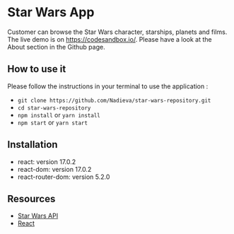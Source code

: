 # Star Wars App

Customer can browse the Star Wars character, starships, planets and films.
The live demo is on https://codesandbox.io/. Please have a look at the About section in the Github page.

## How to use it

Please follow the instructions in your terminal to use the application :

- `git clone https://github.com/Nadieva/star-wars-repository.git`
- `cd star-wars-repository`
- `npm install` or `yarn install`
- `npm start` or `yarn start`

## Installation

- react: version 17.0.2
- react-dom: version 17.0.2
- react-router-dom: version 5.2.0

## Resources

- [Star Wars API](https://swapi.dev/)
- [React](https://github.com/facebook/react)
